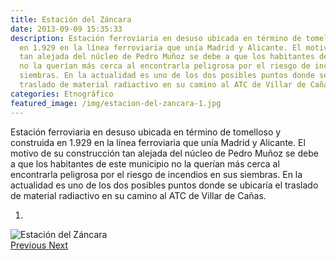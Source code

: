 ```yaml
---
title: Estación del Záncara
date: 2013-09-09 15:35:33
description: Estación ferroviaria en desuso ubicada en término de tomelloso y construida
  en 1.929 en la línea ferroviaria que unía Madrid y Alicante. El motivo de su construcción
  tan alejada del núcleo de Pedro Muñoz se debe a que los habitantes de este municipio
  no la querían más cerca al encontrarla peligrosa por el riesgo de incendios en sus
  siembras. En la actualidad es uno de los dos posibles puntos donde se ubicaría el
  traslado de material radiactivo en su camino al ATC de Villar de Cañas.
categories: Etnográfico
featured_image: /img/estacion-del-zancara-1.jpg
---
```



Estación ferroviaria en desuso ubicada en término de tomelloso y construida en 1.929 en la línea ferroviaria que unía Madrid y Alicante. El motivo de su construcción tan alejada del núcleo de Pedro Muñoz se debe a que los habitantes de este municipio no la querían más cerca al encontrarla peligrosa por el riesgo de incendios en sus siembras. En la actualidad es uno de los dos posibles puntos donde se ubicaría el traslado de material radiactivo en su camino al ATC de Villar de Cañas.

<div id="myCarousel" class="carousel slide" df-ride="carousel">
  <!-- Indicators -->
  <ol class="carousel-indicators">
    <li df-target="#myCarousel" df-slide-to="0" class="active"></li>
  </ol>
  <!-- Wrapper for slides -->
  <div class="carousel-inner" role="listbox">
    <div class="item active">
      <img src="/img/estacion-del-zancara-1.jpg" alt="Estación del Záncara">
    </div>
  <!-- Left and right controls -->
  <a class="left carousel-control" href="#myCarousel" role="button" df-slide="prev">
    <span class="glyphicon glyphicon-chevron-left" aria-hidden="true"></span>
    <span class="sr-only">Previous</span>
  </a>
  <a class="right carousel-control" href="#myCarousel" role="button" df-slide="next">
    <span class="glyphicon glyphicon-chevron-right" aria-hidden="true"></span>
    <span class="sr-only">Next</span>
  </a>
</div>
